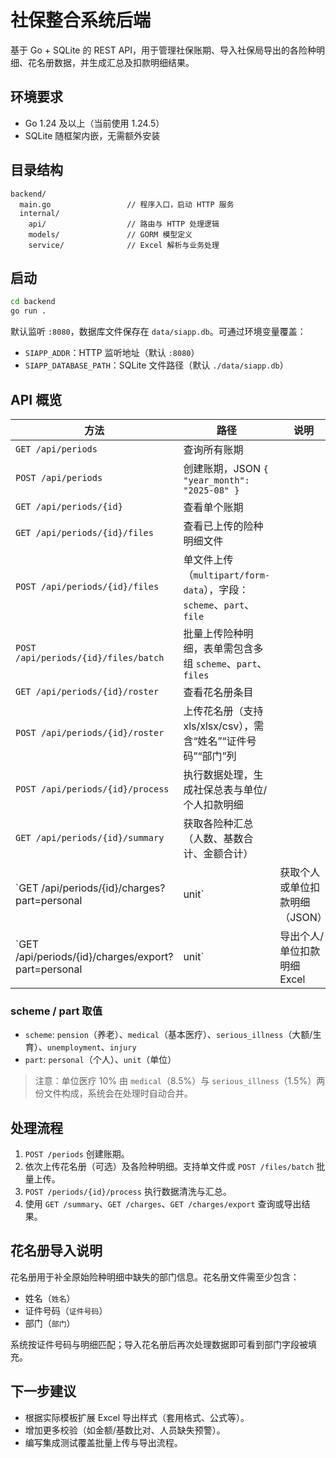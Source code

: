 # 社保整合系统后端

基于 Go + SQLite 的 REST API，用于管理社保账期、导入社保局导出的各险种明细、花名册数据，并生成汇总及扣款明细结果。

## 环境要求

- Go 1.24 及以上（当前使用 1.24.5）
- SQLite 随框架内嵌，无需额外安装

## 目录结构

```
backend/
  main.go                 // 程序入口，启动 HTTP 服务
  internal/
    api/                  // 路由与 HTTP 处理逻辑
    models/               // GORM 模型定义
    service/              // Excel 解析与业务处理
```

## 启动

```bash
cd backend
go run .
```

默认监听 `:8080`，数据库文件保存在 `data/siapp.db`。可通过环境变量覆盖：

- `SIAPP_ADDR`：HTTP 监听地址（默认 `:8080`）
- `SIAPP_DATABASE_PATH`：SQLite 文件路径（默认 `./data/siapp.db`）

## API 概览

| 方法 | 路径 | 说明 |
| --- | --- | --- |
| `GET /api/periods` | 查询所有账期 |
| `POST /api/periods` | 创建账期，JSON `{ "year_month": "2025-08" }` |
| `GET /api/periods/{id}` | 查看单个账期 |
| `GET /api/periods/{id}/files` | 查看已上传的险种明细文件 |
| `POST /api/periods/{id}/files` | 单文件上传（`multipart/form-data`），字段：`scheme`、`part`、`file` |
| `POST /api/periods/{id}/files/batch` | 批量上传险种明细，表单需包含多组 `scheme`、`part`、`files` |
| `GET /api/periods/{id}/roster` | 查看花名册条目 |
| `POST /api/periods/{id}/roster` | 上传花名册（支持 xls/xlsx/csv），需含“姓名”“证件号码”“部门”列 |
| `POST /api/periods/{id}/process` | 执行数据处理，生成社保总表与单位/个人扣款明细 |
| `GET /api/periods/{id}/summary` | 获取各险种汇总（人数、基数合计、金额合计） |
| `GET /api/periods/{id}/charges?part=personal|unit` | 获取个人或单位扣款明细（JSON） |
| `GET /api/periods/{id}/charges/export?part=personal|unit` | 导出个人/单位扣款明细 Excel |

### scheme / part 取值

- `scheme`: `pension`（养老）、`medical`（基本医疗）、`serious_illness`（大额/生育）、`unemployment`、`injury`
- `part`: `personal`（个人）、`unit`（单位）

> 注意：单位医疗 10% 由 `medical`（8.5%）与 `serious_illness`（1.5%）两份文件构成，系统会在处理时自动合并。

## 处理流程

1. `POST /periods` 创建账期。
2. 依次上传花名册（可选）及各险种明细。支持单文件或 `POST /files/batch` 批量上传。
3. `POST /periods/{id}/process` 执行数据清洗与汇总。
4. 使用 `GET /summary`、`GET /charges`、`GET /charges/export` 查询或导出结果。

## 花名册导入说明

花名册用于补全原始险种明细中缺失的部门信息。花名册文件需至少包含：

- 姓名（`姓名`）
- 证件号码（`证件号码`）
- 部门（`部门`）

系统按证件号码与明细匹配；导入花名册后再次处理数据即可看到部门字段被填充。

## 下一步建议

- 根据实际模板扩展 Excel 导出样式（套用格式、公式等）。
- 增加更多校验（如金额/基数比对、人员缺失预警）。
- 编写集成测试覆盖批量上传与导出流程。

